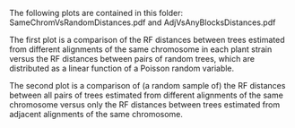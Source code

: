 The following plots are contained in this folder: SameChromVsRandomDistances.pdf and AdjVsAnyBlocksDistances.pdf

The first plot is a comparison of the RF distances between trees estimated from different alignments of the same chromosome in each plant strain versus the RF distances between pairs of random trees, which are distributed as a linear function of a Poisson random variable. 

The second plot is a comparison of (a random sample of) the RF distances between all pairs of trees estimated from different alignments of the same chromosome versus only the RF distances between trees estimated from adjacent alignments of the same chromosome.
